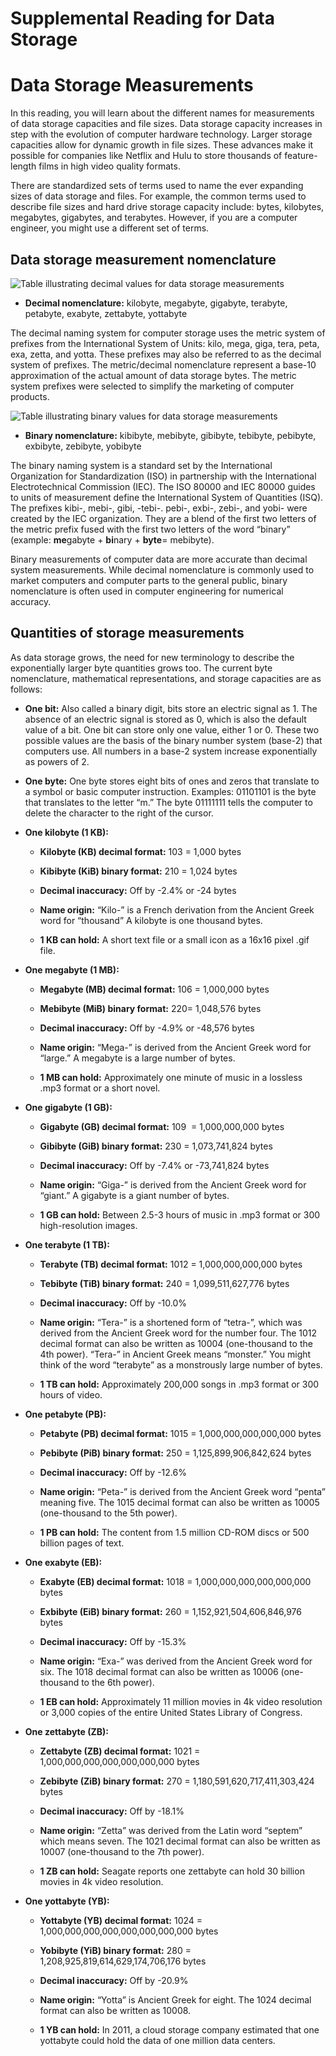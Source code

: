 # Supplemental Reading for Data Storage

# Data Storage Measurements

In this reading, you will learn about the different names for measurements of data storage capacities and file sizes. Data storage capacity increases in step with the evolution of computer hardware technology. Larger storage capacities allow for dynamic growth in file sizes. These advances make it possible for companies like Netflix and Hulu to store thousands of feature-length films in high video quality formats. 

There are standardized sets of terms used to name the ever expanding sizes of data storage and files. For example, the common terms used to describe file sizes and hard drive storage capacity include: bytes, kilobytes, megabytes, gigabytes, and terabytes. However, if you are a computer engineer, you might use a different set of terms. 

## Data storage measurement nomenclature

![Table illustrating decimal values for data storage measurements](https://d3c33hcgiwev3.cloudfront.net/imageAssetProxy.v1/nktCCwKzSX6LQgsCswl-GQ_251e2d5e46f4454d978b2bf044e783f1_decimal-table.png?expiry=1716595200000&hmac=n941uvfXTG_kVNVAlmECVS-DnuTS1W0h6nxF0eTdGqc)

- **Decimal nomenclature:** kilobyte, megabyte, gigabyte, terabyte, petabyte, exabyte, zettabyte, yottabyte
    

The decimal naming system for computer storage uses the metric system of prefixes from the International System of Units: kilo, mega, giga, tera, peta, exa, zetta, and yotta. These prefixes may also be referred to as the decimal system of prefixes. The metric/decimal nomenclature represent a base-10 approximation of the actual amount of data storage bytes. The metric system prefixes were selected to simplify the marketing of computer products. 

![Table illustrating binary values for data storage measurements](https://d3c33hcgiwev3.cloudfront.net/imageAssetProxy.v1/Eb3-_2szTXG9_v9rM_1xiA_c4af8d3677f34fde8a708f565848fef1_binary-table.png?expiry=1716595200000&hmac=0IN6aJ3V5yQoCf9W7FQ8IC9J3mefR_Pp6JW64kaBeIQ)

- **Binary nomenclature:** kibibyte, mebibyte, gibibyte, tebibyte, pebibyte, exbibyte, zebibyte, yobibyte
    

The binary naming system is a standard set by the International Organization for Standardization (ISO) in partnership with the International Electrotechnical Commission (IEC). The ISO 80000 and IEC 80000 guides to units of measurement define the International System of Quantities (ISQ). The prefixes kibi-, mebi-, gibi, -tebi-. pebi-, exbi-, zebi-, and yobi- were created by the IEC organization. They are a blend of the first two letters of the metric prefix fused with the first two letters of the word “binary” (example: **me**gabyte + **bi**nary + **byte**= mebibyte). 

Binary measurements of computer data are more accurate than decimal system measurements. While decimal nomenclature is commonly used to market computers and computer parts to the general public, binary nomenclature is often used in computer engineering for numerical accuracy. 

## Quantities of storage measurements

As data storage grows, the need for new terminology to describe the exponentially larger byte quantities grows too. The current byte nomenclature, mathematical representations, and storage capacities are as follows:

- **One bit:** Also called a binary digit, bits store an electric signal as 1. The absence of an electric signal is stored as 0, which is also the default value of a bit. One bit can store only one value, either 1 or 0. These two possible values are the basis of the binary number system (base-2) that computers use. All numbers in a base-2 system increase exponentially as powers of 2.
    
- **One byte:** One byte stores eight bits of ones and zeros that translate to a symbol or basic computer instruction. Examples: 01101101 is the byte that translates to the letter “m.” The byte 01111111 tells the computer to delete the character to the right of the cursor.
    
- **One kilobyte (1 KB):** 
    
    - **Kilobyte (KB) decimal format:** 103 = 1,000 bytes
        
    - **Kibibyte (KiB) binary format:** 210 = 1,024 bytes
        
    - **Decimal inaccuracy:** Off by -2.4% or -24 bytes
        
    - **Name origin:** “Kilo-” is a French derivation from the Ancient Greek word for “thousand” A kilobyte is one thousand bytes.
        
    - **1 KB can hold:** A short text file or a small icon as a 16x16 pixel .gif file.
        
- **One megabyte (1 MB):** 
    
    - **Megabyte (MB) decimal format:** 106 = 1,000,000 bytes
        
    - **Mebibyte (MiB) binary format:** 220= 1,048,576 bytes
        
    - **Decimal inaccuracy:** Off by -4.9% or -48,576 bytes
        
    - **Name origin:** “Mega-” is derived from the Ancient Greek word for “large.” A megabyte is a large number of bytes.
        
    - **1 MB can hold:** Approximately one minute of music in a lossless .mp3 format or a short novel.
        
- **One gigabyte (1 GB):** 
    
    - **Gigabyte (GB) decimal format:** 109  = 1,000,000,000 bytes
        
    - **Gibibyte (GiB) binary format:** 230 = 1,073,741,824 bytes
        
    - **Decimal inaccuracy:** Off by -7.4% or -73,741,824 bytes
        
    - **Name origin:** “Giga-” is derived from the Ancient Greek word for “giant.” A gigabyte is a giant number of bytes.
        
    - **1 GB can hold:** Between 2.5-3 hours of music in .mp3 format or 300 high-resolution images.
        
- **One terabyte (1 TB):** 
    
    - **Terabyte (TB) decimal format:** 1012 = 1,000,000,000,000 bytes
        
    - **Tebibyte (TiB) binary format:** 240 = 1,099,511,627,776 bytes
        
    - **Decimal inaccuracy:** Off by -10.0%
        
    - **Name origin:** “Tera-” is a shortened form of “tetra-”, which was derived from the Ancient Greek word for the number four. The 1012 decimal format can also be written as 10004 (one-thousand to the 4th power). “Tera-” in Ancient Greek means “monster.” You might think of the word “terabyte” as a monstrously large number of bytes.
        
    - **1 TB can hold:** Approximately 200,000 songs in .mp3 format or 300 hours of video.
        
- **One petabyte (PB):** 
    
    - **Petabyte (PB) decimal format:** 1015 = 1,000,000,000,000,000 bytes
        
    - **Pebibyte (PiB) binary format:** 250 = 1,125,899,906,842,624 bytes
        
    - **Decimal inaccuracy:** Off by -12.6%
        
    - **Name origin:** “Peta-” is derived from the Ancient Greek word “penta” meaning five. The 1015 decimal format can also be written as 10005 (one-thousand to the 5th power).
        
    - **1 PB can hold:** The content from 1.5 million CD-ROM discs or 500 billion pages of text.
        
- **One exabyte (EB):** 
    
    - **Exabyte (EB) decimal format:** 1018 = 1,000,000,000,000,000,000 bytes
        
    - **Exbibyte (EiB) binary format:** 260 = 1,152,921,504,606,846,976 bytes
        
    - **Decimal inaccuracy:** Off by -15.3%
        
    - **Name origin:** “Exa-” was derived from the Ancient Greek word for six. The 1018 decimal format can also be written as 10006 (one-thousand to the 6th power).
        
    - **1 EB can hold:** Approximately 11 million movies in 4k video resolution or 3,000 copies of the entire United States Library of Congress.
        
- **One zettabyte (ZB):** 
    
    - **Zettabyte (ZB) decimal format:** 1021 = 1,000,000,000,000,000,000,000 bytes
        
    - **Zebibyte (ZiB) binary format:** 270 = 1,180,591,620,717,411,303,424 bytes
        
    - **Decimal inaccuracy:** Off by -18.1%
        
    - **Name origin:** “Zetta” was derived from the Latin word “septem” which means seven. The 1021 decimal format can also be written as 10007 (one-thousand to the 7th power).
        
    - **1 ZB can hold:** Seagate reports one zettabyte can hold 30 billion movies in 4k video resolution.
        
- **One yottabyte (YB):** 
    
    - **Yottabyte (YB) decimal format:** 1024 = 1,000,000,000,000,000,000,000,000 bytes
        
    - **Yobibyte (YiB) binary format:** 280 = 1,208,925,819,614,629,174,706,176 bytes
        
    - **Decimal inaccuracy:** Off by -20.9%
        
    - **Name origin:** “Yotta” is Ancient Greek for eight. The 1024 decimal format can also be written as 10008. 
        
    - **1 YB can hold:** In 2011, a cloud storage company estimated that one yottabyte could hold the data of one million data centers.
        